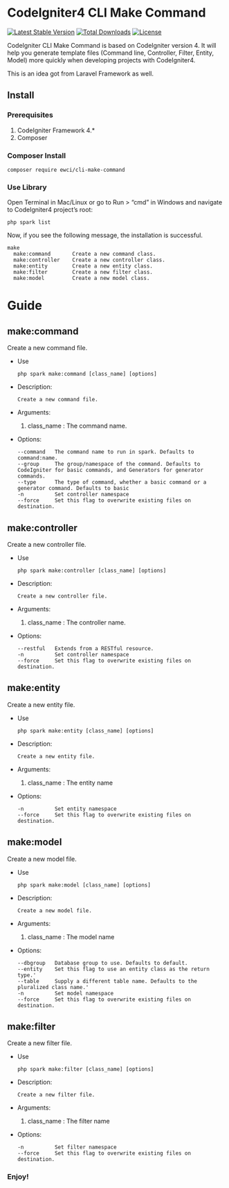 # CodeIgniter4 CLI Make Command

[![Latest Stable Version](https://poser.pugx.org/ewci/cli-make-command/v)](//packagist.org/packages/ewci/cli-make-command) [![Total Downloads](https://poser.pugx.org/ewci/cli-make-command/downloads)](//packagist.org/packages/ewci/cli-make-command) [![License](https://poser.pugx.org/ewci/cli-make-command/license)](//packagist.org/packages/ewci/cli-make-command)

CodeIgniter CLI Make Command is based on CodeIgniter version 4. It will help you generate template files (Command line, Controller, Filter, Entity, Model) more quickly when developing projects with CodeIgniter4.

This is an idea got from Laravel Framework as well.

## Install

### Prerequisites
1. CodeIgniter Framework 4.*
2. Composer

### Composer Install

```
composer require ewci/cli-make-command
```
### Use Library

Open Terminal in Mac/Linux or go to Run > “cmd” in Windows and navigate to CodeIgniter4 project’s root:

```
php spark list
```

Now, if you see the following message, the installation is successful.

```
make
  make:command       Create a new command class.
  make:controller    Create a new controller class.
  make:entity        Create a new entity class.
  make:filter        Create a new filter class.
  make:model         Create a new model class.
```

# Guide

## make:command

Create a new command file.

* Use
    ```
    php spark make:command [class_name] [options]
    ```

* Description:
    ```
    Create a new command file.
    ```

* Arguments:
    1. class_name : The command name.

* Options:
    ```
    --command   The command name to run in spark. Defaults to command:name.
    --group     The group/namespace of the command. Defaults to CodeIgniter for basic commands, and Generators for generator commands.
    --type      The type of command, whether a basic command or a generator command. Defaults to basic
    -n          Set controller namespace
    --force     Set this flag to overwrite existing files on destination.
    ```


## make:controller

Create a new controller file.

* Use
    ```
    php spark make:controller [class_name] [options]
    ```

* Description:
    ```
    Create a new controller file.
    ```

* Arguments:
    1. class_name : The controller name.

* Options:
    ```
    --restful   Extends from a RESTful resource.
    -n          Set controller namespace
    --force     Set this flag to overwrite existing files on destination.
    ```

## make:entity

Create a new entity file.

* Use
    ```
    php spark make:entity [class_name] [options]
    ```

* Description:
    ```
    Create a new entity file.
    ```

* Arguments:
    1. class_name : The entity name

* Options:
    ```
    -n          Set entity namespace
    --force     Set this flag to overwrite existing files on destination.
    ```
  
## make:model

Create a new model file.

* Use
    ```
    php spark make:model [class_name] [options]
    ```

* Description:
    ```
    Create a new model file.
    ```

* Arguments:
    1. class_name : The model name

* Options:
    ```
    --dbgroup   Database group to use. Defaults to default.
    --entity    Set this flag to use an entity class as the return type.'
    --table     Supply a different table name. Defaults to the pluralized class name.'
    -n          Set model namespace
    --force     Set this flag to overwrite existing files on destination.
    ```

## make:filter

Create a new filter file.

* Use
    ```
    php spark make:filter [class_name] [options]
    ```

* Description:
    ```
    Create a new filter file.
    ```

* Arguments:
    1. class_name : The filter name

* Options:
    ```
    -n          Set filter namespace
    --force     Set this flag to overwrite existing files on destination.
    ```

### Enjoy!
